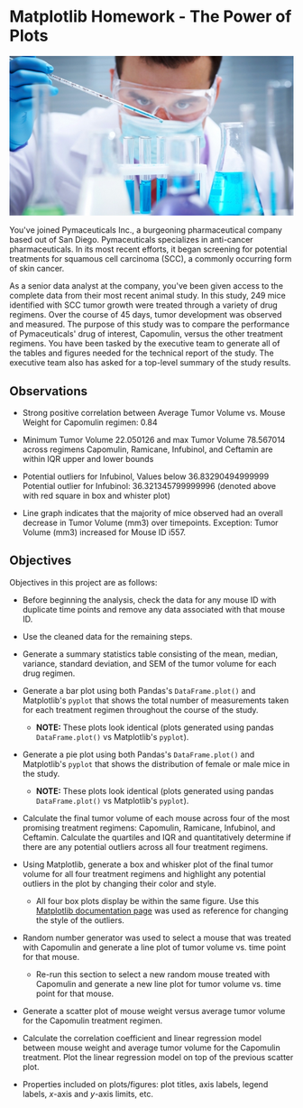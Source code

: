 # Matplotlib Homework - The Power of Plots

![Laboratory](Images/Laboratory.jpg)

You've joined Pymaceuticals Inc., a burgeoning pharmaceutical company based out of San Diego. Pymaceuticals specializes in anti-cancer pharmaceuticals. In its most recent efforts, it began screening for potential treatments for squamous cell carcinoma (SCC), a commonly occurring form of skin cancer.

As a senior data analyst at the company, you've been given access to the complete data from their most recent animal study. In this study, 249 mice identified with SCC tumor growth were treated through a variety of drug regimens. Over the course of 45 days, tumor development was observed and measured. The purpose of this study was to compare the performance of Pymaceuticals' drug of interest, Capomulin, versus the other treatment regimens. You have been tasked by the executive team to generate all of the tables and figures needed for the technical report of the study. The executive team also has asked for a top-level summary of the study results.

## Observations
  - Strong positive correlation between Average Tumor Volume vs. Mouse Weight for Capomulin regimen: 0.84

  - Minimum Tumor Volume 22.050126 and max Tumor Volume 78.567014 across 
    regimens Capomulin, Ramicane, Infubinol, and Ceftamin are within IQR upper and lower bounds

  - Potential outliers for Infubinol, Values below 36.83290494999999
    Potential outlier for Infubinol: 36.321345799999996 (denoted above with red square in box and whister plot)

  - Line graph indicates that the majority of mice observed had an overall decrease in Tumor Volume (mm3) over timepoints. 
    Exception: Tumor Volume (mm3) increased for Mouse ID i557.

## Objectives

Objectives in this project are as follows:  

* Before beginning the analysis, check the data for any mouse ID with duplicate time points and remove any data associated with that mouse ID.

* Use the cleaned data for the remaining steps.

* Generate a summary statistics table consisting of the mean, median, variance, standard deviation, and SEM of the tumor volume for each drug regimen.

* Generate a bar plot using both Pandas's `DataFrame.plot()` and Matplotlib's `pyplot` that shows the total number of measurements taken for each treatment regimen throughout the course of the study.

  * **NOTE:** These plots look identical (plots generated using pandas `DataFrame.plot()` vs Matplotlib's `pyplot`).

* Generate a pie plot using both Pandas's `DataFrame.plot()` and Matplotlib's `pyplot` that shows the distribution of female or male mice in the study.

  * **NOTE:** These plots look identical (plots generated using pandas `DataFrame.plot()` vs Matplotlib's `pyplot`).

* Calculate the final tumor volume of each mouse across four of the most promising treatment regimens: Capomulin, Ramicane, Infubinol, and Ceftamin. Calculate the quartiles and IQR and quantitatively determine if there are any potential outliers across all four treatment regimens.

* Using Matplotlib, generate a box and whisker plot of the final tumor volume for all four treatment regimens and highlight any potential outliers in the plot by changing their color and style.

  - All four box plots display be within the same figure. Use this [Matplotlib documentation page](https://matplotlib.org/gallery/pyplots/boxplot_demo_pyplot.html#sphx-glr-gallery-pyplots-boxplot-demo-pyplot-py) was used as reference for changing the style of the outliers.

* Random number generator was used to select a mouse that was treated with Capomulin and generate a line plot of tumor volume vs. time point for that mouse.

  - Re-run this section to select a new random mouse treated with Capomulin and generate a new line plot for tumor volume vs. time point for that mouse.  

* Generate a scatter plot of mouse weight versus average tumor volume for the Capomulin treatment regimen.

* Calculate the correlation coefficient and linear regression model between mouse weight and average tumor volume for the Capomulin treatment. Plot the linear regression model on top of the previous scatter plot.

* Properties included on plots/figures: plot titles, axis labels, legend labels, _x_-axis and _y_-axis limits, etc.